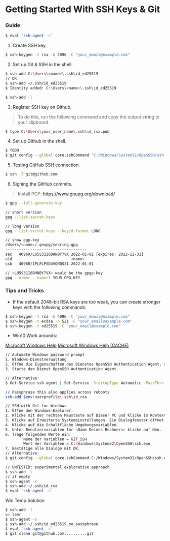 # Getting Started With SSH Keys & Git 

### Guide 

```sh
$ eval `ssh-agent -s`
``` 


1. Create SSH key. 

```sh
$ ssh-keygen -t rsa -b 4096 -C "your_email@example.com"
``` 


2. Set up Git & SSH in the shell. 

```sh
$ ssh-add C:\Users\<name>\.ssh\id_ed25519
// OR
$ ssh-add ~/.ssh/id_ed25519
$ Identity added: C:\Users\<name>\.ssh\id_ed25519

$ ssh-add -l
``` 


3. Register SSH key on Github. 

> To do this, run the following command and copy the output string to your clipboard. 

```sh
$ type C:\Users\your_user_name\.ssh\id_rsa.pub
``` 


4. Set up Github in the shell. 

```sh
$ TODO 
$ git config --global core.sshCommand "C:/Windows/System32/OpenSSH/ssh.exe"
``` 


5. Testing GitHub SSH connection. 

```sh
$ ssh -T git@github.com
``` 


6. Signing the GitHub commits. 

> Install PGP: https://www.gnupg.org/download/

```sh
$ gpg --full-generate-key 

// short version
gpg --list-secret-keys 

// long version
gpg --list-secret-keys --keyid-format LONG 

// show pgp-key
/Users/<name>/.gnupg/secring.gpg
------------------------------------
sec   4096R/LU5S31I6DHNBY7VX 2022-01-01 [expires: 2022-12-31]
uid                          <name> 
ssb   4096R/1PLFLPSD4VQNQS31 2022-01-01

// <LU5S31I6DHNBY7VX> would be the gpgp-key
gpg --armor --export YOUR_GPG_KEY 

``` 



### Tips and Tricks

 - If the default 2048-bit RSA keys are too weak, you can create stronger keys with the following commands:

```sh
$ ssh-keygen -t rsa -b 4096 -C "your_email@example.com"
$ ssh-keygen -t ecdsa -b 521 -C "your_email@example.com"
$ ssh-keygen -t ed25519 -C "your_email@example.com"
``` 

 - Win10 Work arounds:

[Microsoft Windows Help](https://docs.microsoft.com/de-de/windows-server/administration/openssh/openssh_keymanagement) 
[Microsoft Windows Help (CACHE)](https://web.archive.org/web/20211225232019/https://docs.microsoft.com/de-de/windows-server/administration/openssh/openssh_keymanagement) 

```sh 
// Automate Windows password prompt
1. Windows-Dienstverwaltung
2. Öffne die Eigenschaften des Dienstes OpenSSH Authentication Agent, stelle den Starttyp auf Automatisch (Verzögerter Start) und bestätige mit OK.
3. Starte den Dienst OpenSSH Authentication Agent.

// Alternative: 
$ Get-Service ssh-agent | Set-Service -StartupType Automatic -PassThru | Start-Service 

// Passphrase this also applies across reboots 
ssh-add $env:userprofile\.ssh\id_rsa 
``` 

```sh 
// SSH with Git for Windows 
1. Öffne den Windows-Explorer. 
2. Klicke mit der rechten Maustaste auf Dieser PC und klicke im Kontextmenü auf Eigenschaften. 
3. Klicke auf Erweiterte Systemeinstellungen. Ein Dialogfenster öffnet sich. 
4. Klicke auf die Schaltfläche Umgebungsvariablen. 
5. Unter Benutzervariablen für <Name Deines Rechners> klicke auf Neu. 
6. Trage folgenden Werte ein: 
        Name der Variablen = GIT_SSH 
        Wert der Variablen = C:\Windows\System32\OpenSSH\ssh.exe 
7. Bestätige alle Dialoge mit OK. 
// Alternative: 
$ git config --global core.sshCommand C:/Windows/System32/OpenSSH/ssh.exe 
``` 

```sh 
// UNTESTED: experimental explorative approach 
$ ssh-add -l 
// if empty 
$ ssh-agent -s 
$ ssh-add ~/.ssh/id_rsa 
$ eval `ssh-agent -s`
``` 

Win Temp Solution
```sh 
$ ssh-add -l
=> leer
$ ssh-agent -s
$ ssh-add ~/.ssh/id_ed25519_no_passphrase
$ eval `ssh-agent -s`
$ git clone git@github.com:.........git
``` 
